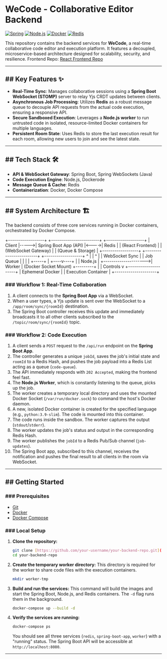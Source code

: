# WeCode - Collaborative Editor Backend

[![Spring](https://img.shields.io/badge/Spring-6DB33F?style=for-the-badge&logo=spring&logoColor=white)](https://spring.io/)
[![Node.js](https://img.shields.io/badge/Node.js-339933?style=for-the-badge&logo=nodedotjs&logoColor=white)](https://nodejs.org/)
[![Docker](https://img.shields.io/badge/Docker-2496ED?style=for-the-badge&logo=docker&logoColor=white)](https://www.docker.com/)
[![Redis](https://img.shields.io/badge/redis-%23DD0031.svg?&style=for-the-badge&logo=redis&logoColor=white)](https://redis.io/)

This repository contains the backend services for **WeCode**, a real-time collaborative code editor and execution platform. It features a decoupled, microservice-based architecture designed for scalability, security, and resilience.
Frontend Repo: [React Frontend Repo](https://github.com/advaith-1001/wecode)

---

## ## Key Features ✨

* **Real-Time Sync**: Manages collaborative sessions using a **Spring Boot WebSocket (STOMP)** server to relay Yjs CRDT updates between clients.
* **Asynchronous Job Processing**: Utilizes **Redis** as a robust message queue to decouple API requests from the actual code execution, ensuring a responsive API.
* **Secure Sandboxed Execution**: Leverages a **Node.js worker** to run untrusted code in isolated, resource-limited Docker containers for multiple languages.
* **Persistent Room State**: Uses Redis to store the last execution result for each room, allowing new users to join and see the latest state.

---

## ## Tech Stack 🛠️

* **API & WebSocket Gateway**: Spring Boot, Spring WebSockets (Java)
* **Code Execution Engine**: Node.js, Dockerode
* **Message Queue & Cache**: Redis
* **Containerization**: Docker, Docker Compose

---

## ## System Architecture 🏗️

The backend consists of three core services running in Docker containers, orchestrated by Docker Compose.

+------------------+      +------------------------+      +-------------------+
|      Client      |----->| Spring Boot App (API)  |<---->|       Redis       |
| (React Frontend) |      | (WebSocket Gateway)    |      | (Queue & Storage) |
+------------------+      +------------------------+      +-------------------+
       ^     |                       |                           ^
       |     | WebSocket Sync        |                           | Job Queue
       |     |                       |                           |
       +-----+                       |                      +----v----+
                                     |                      | Node.js |
                                     +--------------------->| Worker  |
                                      (Docker Socket Mount) +---------+
                                                               |
                                                               | Controls
                                                               v
                                                      +---------------------+
                                                      | Ephemeral Docker    |
                                                      | Execution Container |
                                                      +---------------------+

### ### Workflow 1: Real-Time Collaboration

1.  A client connects to the **Spring Boot App** via a WebSocket.
2.  When a user types, a Yjs update is sent over the WebSocket to a `/app/room/sync/{roomId}` destination.
3.  The Spring Boot controller receives this update and immediately broadcasts it to all other clients subscribed to the `/topic/room/sync/{roomId}` topic.

### ### Workflow 2: Code Execution

1.  A client sends a `POST` request to the `/api/run` endpoint on the **Spring Boot App**.
2.  The controller generates a unique `jobId`, saves the job's initial state and `roomId` to a Redis Hash, and pushes the job payload into a Redis List acting as a queue (`code-queue`).
3.  The API immediately responds with `202 Accepted`, making the frontend feel fast.
4.  The **Node.js Worker**, which is constantly listening to the queue, picks up the job.
5.  The worker creates a temporary local directory and uses the mounted Docker Socket (`/var/run/docker.sock`) to command the host's Docker daemon.
6.  A new, isolated Docker container is created for the specified language (e.g., `python:3.9-slim`). The code is mounted into this container.
7.  The code runs inside the sandbox. The worker captures the output (`stdout`/`stderr`).
8.  The worker updates the job's status and output in the corresponding Redis Hash.
9.  The worker publishes the `jobId` to a Redis Pub/Sub channel (`job-updates`).
10. The Spring Boot app, subscribed to this channel, receives the notification and pushes the final result to all clients in the room via WebSocket.

---

## ## Getting Started

### ### Prerequisites

* [Git](https://git-scm.com/)
* [Docker](https://www.docker.com/products/docker-desktop/)
* [Docker Compose](https://docs.docker.com/compose/install/)

### ### Local Setup

1.  **Clone the repository:**
    ```sh
    git clone [https://github.com/your-username/your-backend-repo.git](https://github.com/your-username/your-backend-repo.git)
    cd your-backend-repo
    ```

2.  **Create the temporary worker directory:**
    This directory is required for the worker to share code files with the execution containers.
    ```sh
    mkdir worker-tmp
    ```

3.  **Build and run the services:**
    This command will build the images and start the Spring Boot, Node.js, and Redis containers. The `-d` flag runs them in the background.
    ```sh
    docker-compose up --build -d
    ```

4.  **Verify the services are running:**
    ```sh
    docker-compose ps
    ```
    You should see all three services (`redis`, `spring-boot-app`, `worker`) with a "running" status. The Spring Boot API will be accessible at `http://localhost:8080`.

---

## ## 
